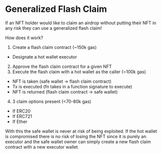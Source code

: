 # Generalized Flash Claim

If an NFT holder would like to claim an airdrop without putting their NFT in any risk they can use a generalized flash claim!

How does it work?
1. Create a flash claim contract (~150k gas)
- Designate a hot wallet executor
2. Approve the flash claim contract for a given NFT 
3. Execute the flash claim with a hot wallet as the caller (~100k gas)
- NFT is taken (safe wallet -> flash claim contract)
- Tx is executed (fn takes in a function signature to execute)
- NFT is returned (flash claim contract -> safe wallet)
4. 3 claim options present (<70-80k gas)
  - If ERC20
  - If ERC721
  - If Ether
 
With this the safe wallet is never at risk of being exploited. 
If the hot wallet is compromised there is no risk of losing the NFT since it is purely an executor and the safe wallet owner can simply create a new flash claim contract with a new executor wallet. 

